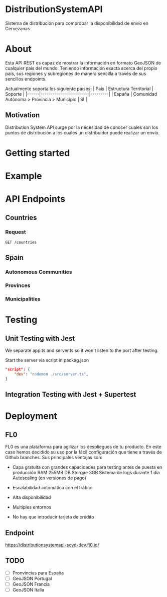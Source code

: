 # DistributionSystemAPI

Sistema de distribución para comprobar la disponibilidad de envío en Cervezanas

# About

Esta API REST es capaz de mostrar la información en formato GeoJSON de cualquier país del mundo. Teniendo información exacta acerca del propio país, sus regiones y subregiones de manera sencilla a través de sus sencillos endpoints.

Actualmente soporta los siguiente países:
| País | Estructura Territorial | Soporte |
|------|------------------------|---------|
| España | Comunidad Autónoma > Provincia > Municipio | SI |

## Motivation

Distribution System API surge por la necesidad de conocer cuales son los puntos de distribución a los cuales un distribuidor puede realizar un envío.

# Getting started

# Example

# API Endpoints

## Countries

### Request

`GET /countries`

## Spain

### Autonomous Communities

### Provinces

### Municipalities

# Testing

## Unit Testing with Jest

We separate app.ts and server.ts so it won't listen to the port after testing.

Start the server via script in packag.json

```json
"script": {
    "dev": "nodemon ./src/server.ts",
}
```

## Integration Testing with Jest + Supertest

# Deployment

## FL0

FL0 es una plataforma para agilizar los despliegues de tu producto. En este caso hemos decidido su uso por la fácil configuración que tiene a través de Github branches.
Sus principales ventajas son:

- Capa gratuita con grandes capacidades para testing antes de puesta en producción
  RAM 255MB
  DB Storgae 3GB
  Sistema de logs durante 1 día
  Autoscaling (en versiones de pago)

- Escalabilidad automática con el tráfico
- Alta disponibilidad
- Multiples entornos
- No hay que introducir tarjeta de crédito

## Endpoint

https://distributionsystemapi-soyd-dev.fl0.io/

## TODO

- [ ] Pronvincias para España
- [ ] GeoJSON Portugal
- [ ] GeoJSON Francia
- [ ] GeoJSON Italia
